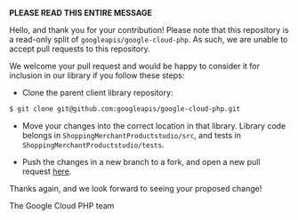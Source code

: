 **PLEASE READ THIS ENTIRE MESSAGE**

Hello, and thank you for your contribution! Please note that this repository is
a read-only split of `googleapis/google-cloud-php`. As such, we are
unable to accept pull requests to this repository.

We welcome your pull request and would be happy to consider it for inclusion in
our library if you follow these steps:

* Clone the parent client library repository:

```sh
$ git clone git@github.com:googleapis/google-cloud-php.git
```

* Move your changes into the correct location in that library. Library code
belongs in `ShoppingMerchantProductstudio/src`, and tests in `ShoppingMerchantProductstudio/tests`.

* Push the changes in a new branch to a fork, and open a new pull request
[here](https://github.com/googleapis/google-cloud-php).

Thanks again, and we look forward to seeing your proposed change!

The Google Cloud PHP team
